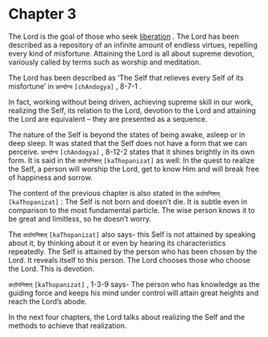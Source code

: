 # Chapter 3


The Lord is the goal of those who seek 
[liberation](Moksha)
. The Lord has been described as a repository of an infinite amount of endless virtues, repelling every kind of misfortune. Attaining the Lord is all about supreme devotion, variously called by terms such as worship and meditation. 

The Lord has been described as ‘The Self that relieves every Self of its misfortune’ in 
`छान्दोग्य` `[chAndogya]` , 8-7-1
. 

In fact, working without being driven, achieving supreme skill in our work, realizing the Self, its relation to the Lord, devotion to the Lord and attaining the Lord are equivalent – they are presented as a sequence. 

The nature of the Self is beyond the states of being awake, asleep or in deep sleep. It was stated that the Self does not have a form that we can perceive. 
`छान्दोग्य` `[chAndogya]` , 8-12-2
 states that it shines brightly in its own form. It is said in the 
`कठोपनिशत्` `[kaThopanizat]`
 as well: In the quest to realize the Self, a person will worship the Lord, get to know Him and will break free of happiness and sorrow. 

The content of the previous chapter is also stated in the 
`कठोपनिशत्` `[kaThopanizat]` :
 The Self is not born and doesn’t die. It is subtle even in comparison to the most fundamental particle. The wise person knows it to be great and limitless, so he doesn’t worry. 

The 
`कठोपनिशत्` `[kaThopanizat]`
 also says- this Self is not attained by speaking about it, by thinking about it or even by hearing its characteristics repeatedly. The Self is attained by the person who has been chosen by the Lord. It reveals itself to this person. The Lord chooses those who choose the Lord. This is devotion. 

 
`कठोपनिशत्` `[kaThopanizat]` , 1-3-9
 says- The person who has knowledge as the guiding force and keeps his mind under control will attain great heights and reach the Lord’s abode.

In the next four chapters, the Lord talks about realizing the Self and the methods to achieve that realization.


